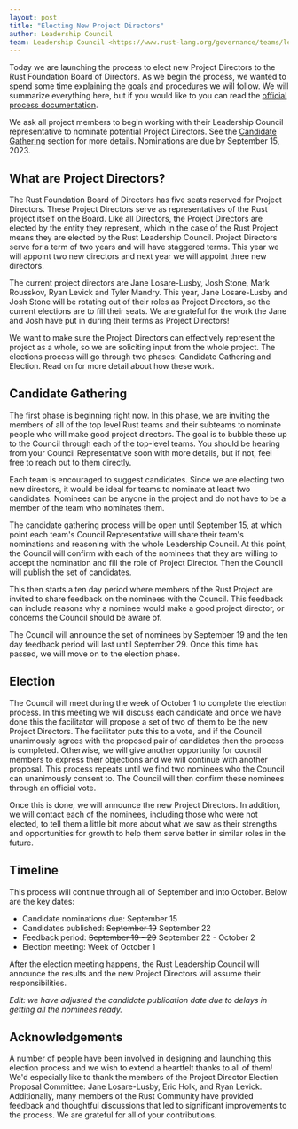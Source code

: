 ```yaml
---
layout: post
title: "Electing New Project Directors"
author: Leadership Council
team: Leadership Council <https://www.rust-lang.org/governance/teams/leadership-council>
---
```


Today we are launching the process to elect new Project Directors to the Rust Foundation Board of Directors.
As we begin the process, we wanted to spend some time explaining the goals and procedures we will follow.
We will summarize everything here, but if you would like to you can read the [official process documentation][pde-process].

We ask all project members to begin working with their Leadership Council representative to nominate potential Project Directors. See the [Candidate Gathering](#candidate-gathering) section for more details. Nominations are due by September 15, 2023.

[pde-process]: https://github.com/rust-lang/leadership-council/blob/main/policies/project-director-election-process.md

## What are Project Directors?

The Rust Foundation Board of Directors has five seats reserved for Project Directors.
These Project Directors serve as representatives of the Rust project itself on the Board.
Like all Directors, the Project Directors are elected by the entity they represent, which in the case of the Rust Project means they are elected by the Rust Leadership Council.
Project Directors serve for a term of two years and will have staggered terms.
This year we will appoint two new directors and next year we will appoint three new directors.

The current project directors are Jane Losare-Lusby, Josh Stone, Mark Rousskov, Ryan Levick and Tyler Mandry.
This year, Jane Losare-Lusby and Josh Stone will be rotating out of their roles as Project Directors, so the current elections are to fill their seats.
We are grateful for the work the Jane and Josh have put in during their terms as Project Directors!

We want to make sure the Project Directors can effectively represent the project as a whole, so we are soliciting input from the whole project.
The elections process will go through two phases: Candidate Gathering and Election.
Read on for more detail about how these work.

## Candidate Gathering

The first phase is beginning right now.
In this phase, we are inviting the members of all of the top level Rust teams and their subteams to nominate people who will make good project directors.
The goal is to bubble these up to the Council through each of the top-level teams.
You should be hearing from your Council Representative soon with more details, but if not, feel free to reach out to them directly.

Each team is encouraged to suggest candidates.
Since we are electing two new directors, it would be ideal for teams to nominate at least two candidates.
Nominees can be anyone in the project and do not have to be a member of the team who nominates them.

The candidate gathering process will be open until September 15, at which point each team's Council Representative will share their team's nominations and reasoning with the whole Leadership Council.
At this point, the Council will confirm with each of the nominees that they are willing to accept the nomination and fill the role of Project Director.
Then the Council will publish the set of candidates.

This then starts a ten day period where members of the Rust Project are invited to share feedback on the nominees with the Council.
This feedback can include reasons why a nominee would make a good project director, or concerns the Council should be aware of.

The Council will announce the set of nominees by September 19 and the ten day feedback period will last until September 29.
Once this time has passed, we will move on to the election phase.

## Election

The Council will meet during the week of October 1 to complete the election process.
In this meeting we will discuss each candidate and once we have done this the facilitator will propose a set of two of them to be the new Project Directors.
The facilitator puts this to a vote, and if the Council unanimously agrees with the proposed pair of candidates then the process is completed.
Otherwise, we will give another opportunity for council members to express their objections and we will continue with another proposal.
This process repeats until we find two nominees who the Council can unanimously consent to.
The Council will then confirm these nominees through an official vote.

Once this is done, we will announce the new Project Directors.
In addition, we will contact each of the nominees, including those who were not elected, to tell them a little bit more about what we saw as their strengths and opportunities for growth to help them serve better in similar roles in the future.

## Timeline

This process will continue through all of September and into October.
Below are the key dates:

* Candidate nominations due: September 15
* Candidates published: ~~September 19~~ September 22
* Feedback period: ~~September 19 - 29~~ September 22 - October 2
* Election meeting: Week of October 1

After the election meeting happens, the Rust Leadership Council will announce the results and the new Project Directors will assume their responsibilities.

*Edit: we have adjusted the candidate publication date due to delays in getting all the nominees ready.*

## Acknowledgements

A number of people have been involved in designing and launching this election process and we wish to extend a heartfelt thanks to all of them!
We'd especially like to thank the members of the Project Director Election Proposal Committee: Jane Losare-Lusby, Eric Holk, and Ryan Levick.
Additionally, many members of the Rust Community have provided feedback and thoughtful discussions that led to significant improvements to the process.
We are grateful for all of your contributions.
